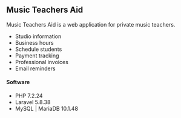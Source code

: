 ## Music Teachers Aid

Music Teachers Aid is a web application for private music teachers.
* Studio information
* Business hours
* Schedule students
* Payment tracking
* Professional invoices
* Email reminders

#### Software
* PHP 7.2.24
* Laravel 5.8.38
* MySQL | MariaDB 10.1.48

